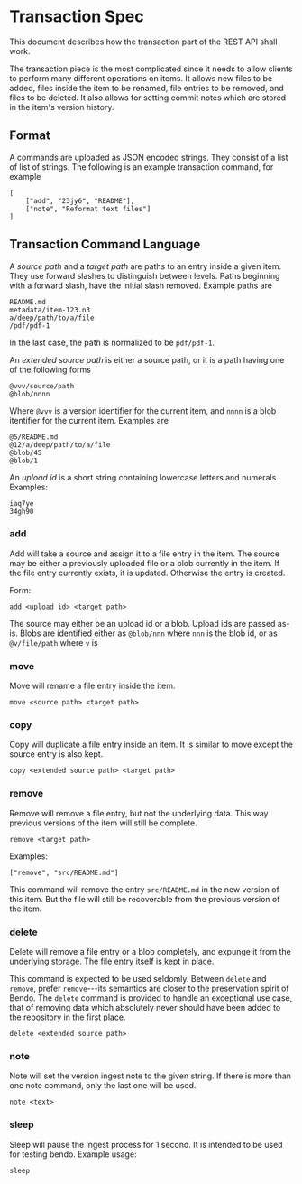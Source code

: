 Transaction Spec
================

This document describes how the transaction part of the REST API shall work.

The transaction piece is the most complicated since it needs to allow clients
to perform many different operations on items. It allows new files to be added,
files inside the item to be renamed, file entries to be removed, and files to
be deleted. It also allows for setting commit notes which are stored in the
item's version history.

## Format

A commands are uploaded as JSON encoded strings. They consist of a list of list
of strings. The following is an example transaction command, for example

    [
        ["add", "23jy6", "README"],
        ["note", "Reformat text files"]
    ]

## Transaction Command Language

A *source path* and a *target path* are paths to an entry inside a given item.
They use forward slashes to distinguish between levels. Paths beginning with a
forward slash, have the initial slash removed. Example paths are

    README.md
    metadata/item-123.n3
    a/deep/path/to/a/file
    /pdf/pdf-1

In the last case, the path is normalized to be `pdf/pdf-1`.

An *extended source path* is either a source path, or it is a path having one
of the following forms

    @vvv/source/path
    @blob/nnnn

Where `@vvv` is a version identifier for the current item, and `nnnn` is a blob
itentifier for the current item. Examples are

    @5/README.md
    @12/a/deep/path/to/a/file
    @blob/45
    @blob/1

An *upload id* is a short string containing lowercase letters and numerals.
Examples:

    iaq7ye
    34gh90


### add

Add will take a source and assign it to a file entry in the item. The source
may be either a previously uploaded file or a blob currently in the item. If
the file entry currently exists, it is updated. Otherwise the entry is created.

Form:

    add <upload id> <target path>

The source may either be an upload id or a blob. Upload ids are passed as-is.
Blobs are identified either as `@blob/nnn` where `nnn` is the blob id, or
as `@v/file/path` where `v` is 

### move

Move will rename a file entry inside the item.

    move <source path> <target path>

### copy

Copy will duplicate a file entry inside an item. It is similar to move except
the source entry is also kept.

    copy <extended source path> <target path>

### remove

Remove will remove a file entry, but not the underlying data. This way previous
versions of the item will still be complete.

    remove <target path>

Examples:

    ["remove", "src/README.md"]

This command will remove the entry `src/README.md` in the new version of this
item. But the file will still be recoverable from the previous version of the
item.

### delete

Delete will remove a file entry or a blob completely, and expunge it from the
underlying storage. The file entry itself is kept in place.

This command is expected to be used seldomly. Between `delete` and `remove`,
prefer `remove`---its semantics are closer to the preservation spirit of Bendo.
The `delete` command is provided to handle an exceptional use case, that of
removing data which absolutely never should have been added to the repository
in the first place.

    delete <extended source path>

### note

Note will set the version ingest note to the given string. If there is more than
one note command, only the last one will be used.

    note <text>

### sleep

Sleep will pause the ingest process for 1 second. It is intended to be used
for testing bendo. Example usage:

    sleep

